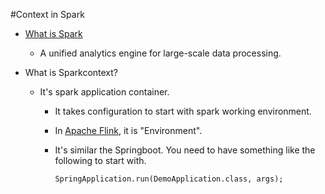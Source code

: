 #Context in Spark

- [What is Spark](https://spark.apache.org/)
	- A unified analytics engine for large-scale data processing.
	
- What is Sparkcontext?
	- It's spark application container.
		
		- It takes configuration to start with spark working environment.
		
		- In [Apache Flink](https://flink.apache.org/), it is "Environment".
		
		- It's similar the Springboot. You need to have something like the following to start with.
			```
			SpringApplication.run(DemoApplication.class, args);
			```
